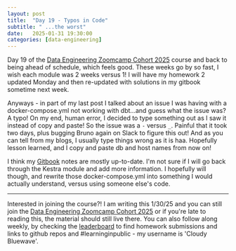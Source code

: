 ```yaml
---
layout: post
title:  "Day 19 - Typos in Code"
subtitle: " ...the worst"
date:   2025-01-31 19:30:00
categories: [data-engineering]
---
```

Day 19 of the [Data Engineering Zoomcamp Cohort 2025](https://github.com/DataTalksClub/data-engineering-zoomcamp/) course and back to
being ahead of schedule, which feels good. These weeks go by so fast, I wish
each module was 2 weeks versus 1! I will have my homework 2 updated Monday
and then re-updated with solutions in my gitbook sometime next week.

Anyways - in part of my last post I talked about an issue I was having with
a docker-compose.yml not working with dbt...and guess what the issue was? A typo!
On my end, human error, I decided to type something out as I saw it instead
of copy and paste! So the issue was a `-` versus `_`. Painful that it
took two days, plus bugging Bruno again on Slack to figure this out! And
as you can tell from my blogs, I usually type things wrong as it is haa.
Hopefully lesson learned, and I copy and paste db and host names from now on!

I think my [Gitbook](https://data-engineering-zoomcamp-2025-t.gitbook.io/tinker0425/) notes are mostly up-to-date. I'm not sure if
I will go back through the Kestra module and add more information. 
I hopefully will though, and rewrite those docker-compose.yml into
something I would actually understand, versus using someone else's code.

***
Interested in joining the course?! I am writing this 1/30/25 and you can still join
the [Data Engineering Zoomcamp Cohort 2025](https://github.com/DataTalksClub/data-engineering-zoomcamp/) or if you're late to 
reading this, the material should still live there. You can also follow
along weekly, by checking the [leaderboard](https://courses.datatalks.club/de-zoomcamp-2025/leaderboard) to find homework submissions
and links to github repos and #learninginpublic - my username is 'Cloudy Bluewave'.
